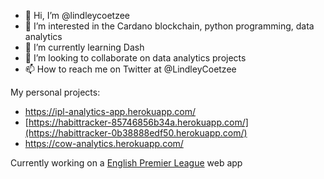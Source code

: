 - 👋 Hi, I’m @lindleycoetzee
- 👀 I’m interested in the Cardano blockchain, python programming, data analytics
- 🌱 I’m currently learning Dash
- 💞️ I’m looking to collaborate on data analytics projects
- 📫 How to reach me on Twitter at @LindleyCoetzee

My personal projects:
* https://ipl-analytics-app.herokuapp.com/
* [https://habittracker-85746856b34a.herokuapp.com/](https://habittracker-0b38888edf50.herokuapp.com/)
* https://cow-analytics.herokuapp.com/

Currently working on a [English Premier League](https://github.com/lindleycoetzee/epl) web app
